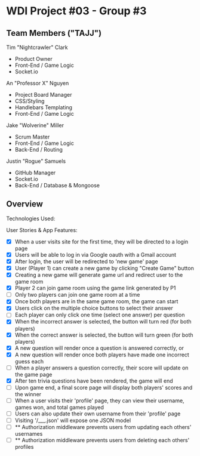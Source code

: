 # WDI Project #03 - Group #3

## Team Members ("TAJJ")
Tim "Nightcrawler" Clark
- Product Owner
- Front-End / Game Logic
- Socket.io

An "Professor X" Nguyen
- Project Board Manager
- CSS/Styling
- Handlebars Templating
- Front-End / Game Logic

Jake "Wolverine" Miller
- Scrum Master
- Front-End / Game Logic
- Back-End / Routing

Justin "Rogue" Samuels
- GitHub Manager
- Socket.io
- Back-End / Database & Mongoose

## Overview

Technologies Used: 

User Stories & App Features: 
- [x] When a user visits site for the first time, they will be directed to a login page
- [x] Users will be able to log in via Google oauth with a Gmail account
- [x] After login, the user will be redirected to 'new game' page
- [x] User (Player 1) can create a new game by clicking "Create Game" button
- [x] Creating a new game will generate game url and redirect user to the game room 
- [x] Player 2 can join game room using the game link generated by P1
- [ ] Only two players can join one game room at a time
- [x] Once both players are in the same game room, the game can start
- [x] Users click on the multiple choice buttons to select their answer
- [ ] Each player can only click one time (select one answer) per question
- [x] When the incorrect answer is selected, the button will turn red (for both players)
- [x] When the correct answer is selected, the button will turn green (for both players)
- [x] A new question will render once a question is answered correctly, or 
- [x] A new question will render once both players have made one incorrect guess each
- [ ] When a player answers a question correctly, their score will update on the game page
- [x] After ten trivia questions have been rendered, the game will end
- [ ] Upon game end, a final score page will display both players' scores and the winner
- [ ] When a user visits their 'profile' page, they can view their username, games won, 
    and total games played
- [ ] Users can also update their own username from their 'profile' page
- [ ] Visiting '/___.json' will expose one JSON model
- [ ] ** Authorization middleware prevents users from updating each others' usernames
- [ ] ** Authorization middleware prevents users from deleting each others' profiles
